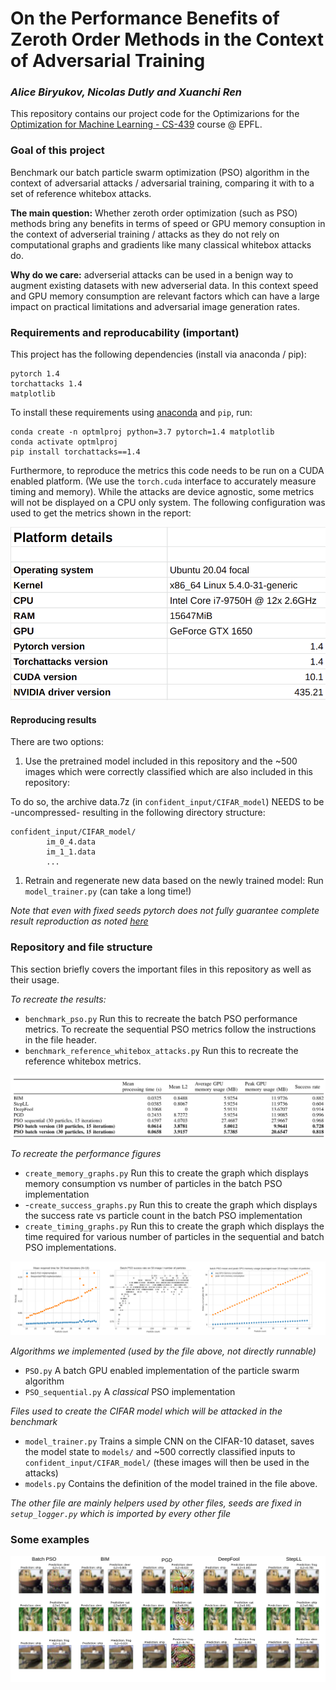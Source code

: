 # On the Performance Benefits of Zeroth Order Methods in the Context of Adversarial Training
### *Alice Biryukov, Nicolas Dutly and Xuanchi Ren*
This repository contains our project code for the Optimizarions for the [Optimization for Machine Learning - CS-439](https://github.com/epfml/OptML_course) course @ EPFL.

### Goal of this project

Benchmark our batch particle swarm optimization (PSO) algorithm in the context of adversarial attacks / adversarial training, comparing it with to a set of reference whitebox attacks.

**The main question:** Whether zeroth order optimization (such as PSO) methods bring any benefits in terms of speed or GPU memory consuption in the context of adverserial training / attacks as they do not rely on computational graphs and gradients like many classical whitebox attacks do.

**Why do we care:** adverserial attacks can be used in a benign way to augment existing datasets with new adverserial data. In this context speed and GPU memory consumption are relevant factors which can have a large impact on practical limitations and adversarial image generation rates.

### Requirements and reproducability (important)
This project has the following dependencies (install via anaconda / pip):

    pytorch 1.4
    torchattacks 1.4
    matplotlib

To install these requirements using [anaconda](https://www.anaconda.com/products/individual) and `pip`, run:

    conda create -n optmlproj python=3.7 pytorch=1.4 matplotlib
    conda activate optmlproj
    pip install torchattacks==1.4

Furthermore, to reproduce the metrics this code needs to be run on a CUDA enabled platform. (We use the `torch.cuda` interface to accurately measure timing and memory). While the attacks are device agnostic, some metrics will not be displayed on a CPU only system. The following configuration was used to get the metrics shown in the report:

![setup](figures/setup.png)

#### Reproducing results
There are two options:
1) Use the pretrained model included in this repository and the ~500 images which were correctly classified which are also included in this repository:

To do so, the archive data.7z (in `confident_input/CIFAR_model`) NEEDS to be -uncompressed- resulting in the following directory structure:

    confident_input/CIFAR_model/
			im_0_4.data
			im_1_1.data
			...
1) Retrain and regenerate new data based on the newly trained model: Run `model_trainer.py` (can take a long time!)

*Note that even with fixed seeds pytorch does not fully guarantee complete result reproduction as noted [here](https://pytorch.org/docs/stable/notes/randomness.html)*

### Repository and file structure

This section briefly covers the important files in this repository as well as their usage.

*To recreate the results:*

- `benchmark_pso.py` Run this to recreate the batch PSO performance metrics. To recreate the sequential PSO metrics follow the instructions in the file header.
- `benchmark_reference_whitebox_attacks.py` Run this to recreate the reference whitebox metrics.

![Figures](figures/results.png)

*To recreate the performance figures*

- `create_memory_graphs.py` Run this to create the graph which displays memory consumption vs number of particles in the batch PSO implementation
- -`create_success_graphs.py` Run this to create the graph which displays the success rate vs particle count in the batch PSO implementation
- `create_timing_graphs.py` Run this to create the graph which displays the time required for various number of particles in the sequential and batch PSO implementations.


![Figures](figures/combinedGraphs.png)

*Algorithms we implemented (used by the file above, not directly runnable)*

- `PSO.py` A batch GPU enabled implementation of the particle swarm algorithm
- `PSO_sequential.py` A *classical* PSO implementation

*Files used to create the CIFAR model which will be attacked in the benchmark*

- `model_trainer.py` Trains a simple CNN on the CIFAR-10 dataset, saves the model state to `models/` and ~500 correctly classified inputs to `confident_input/CIFAR_model/` (these images will then be used in the attacks)
- `models.py` Contains the definition of the model trained in the file above.

*The other file are mainly helpers used by other files, seeds are fixed in `setup_logger.py` which is imported by every other file*

### Some examples

![examples](figure/../figures/examples.png)